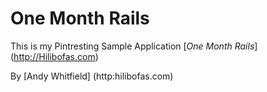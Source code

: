 # One Month Rails

This is my Pintresting Sample Application 
[*One Month Rails*] (http://Hilibofas.com)

By [Andy Whitfield] (http:hilibofas.com)

